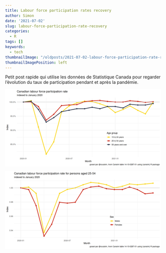 ```yaml
---
title: Labour force participation rates recovery
author: Simon
date: '2021-07-02'
slug: labour-force-participation-rate-recovery
categories:
  - R
tags: []
keywords:
  - tech
thumbnailImage: "/oldposts/2021-07-02-labour-force-participation-rate-recovery/index.en-us_files/graph_age-1.png" 
thumbnailImagePosition: left      
---
```




<script src="/rmarkdown-libs/header-attrs/header-attrs.js"></script>


<p>Petit post rapide qui utilise les données de Statistique Canada pour regarder l’évolution du taux de participation pendant et après la pandémie.</p>
<p><img src="/oldposts/2021-07-02-labour-force-participation-rate-recovery/index.en-us_files/figure-html/graph_age-1.png" width="960" style="display: block; margin: auto;" /></p>
<p><img src="/oldposts/2021-07-02-labour-force-participation-rate-recovery/index.en-us_files/figure-html/graph_sex-1.png" width="960" style="display: block; margin: auto;" /></p>
